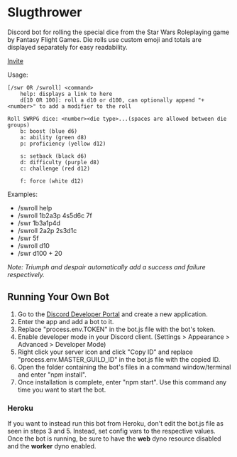 # Slugthrower #

Discord bot for rolling the special dice from the Star Wars Roleplaying game by Fantasy Flight Games. Die rolls use custom emoji and totals are displayed separately for easy readability.

[Invite](https://discord.com/api/oauth2/authorize?client_id=253751620356014080&permissions=0&scope=bot)

Usage:
```
[/swr OR /swroll] <command>
	help: displays a link to here
	d[10 OR 100]: roll a d10 or d100, can optionally append "+ <number>" to add a modifier to the roll

Roll SWRPG dice: <number><die type>...(spaces are allowed between die groups)
	b: boost (blue d6)
	a: ability (green d8)
	p: proficiency (yellow d12)

	s: setback (black d6)
	d: difficulty (purple d8)
	c: challenge (red d12)

	f: force (white d12)
```

Examples:
- /swroll help
- /swroll 1b2a3p 4s5d6c 7f
- /swr 1b3a1p4d
- /swroll 2a2p 2s3d1c
- /swr 5f
- /swroll d10
- /swr d100 + 20

*Note: Triumph and despair automatically add a success and failure respectively.*

## Running Your Own Bot

1. Go to the [Discord Developer Portal](https://discord.com/developers/applications) and create a new application.
2. Enter the app and add a bot to it.
3. Replace "process.env.TOKEN" in the bot.js file with the bot's token.
4. Enable developer mode in your Discord client. (Settings > Appearance > Advanced > Developer Mode)
5. Right click your server icon and click "Copy ID" and replace "process.env.MASTER_GUILD_ID" in the bot.js file with the copied ID.
6. Open the folder containing the bot's files in a command window/terminal and enter "npm install".
7. Once installation is complete, enter "npm start". Use this command any time you want to start the bot.

### Heroku

If you want to instead run this bot from Heroku, don't edit the bot.js file as seen in steps 3 and 5. Instead, set config vars to the respective values. Once the bot is running, be sure to have the **web** dyno resource disabled and the **worker** dyno enabled.